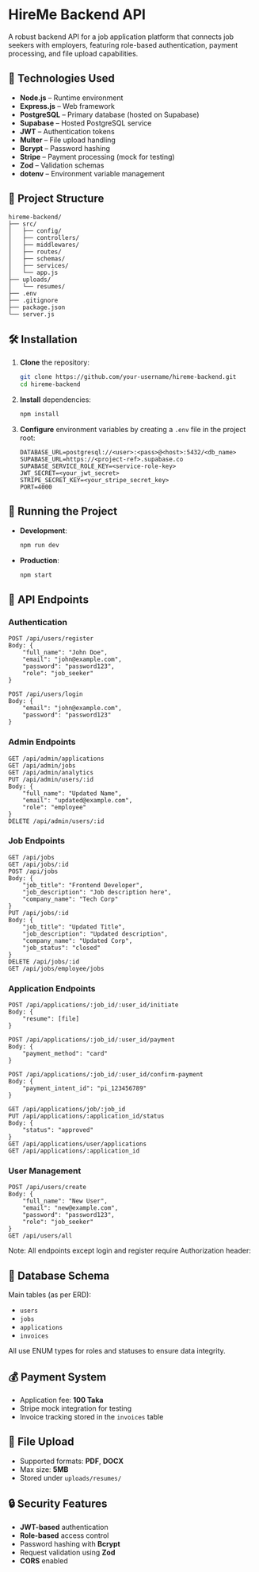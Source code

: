 # HireMe Backend API

A robust backend API for a job application platform that connects job seekers with employers, featuring role-based authentication, payment processing, and file upload capabilities.

## 🚀 Technologies Used

- **Node.js** – Runtime environment  
- **Express.js** – Web framework  
- **PostgreSQL** – Primary database (hosted on Supabase)  
- **Supabase** – Hosted PostgreSQL service  
- **JWT** – Authentication tokens  
- **Multer** – File upload handling  
- **Bcrypt** – Password hashing  
- **Stripe** – Payment processing (mock for testing)  
- **Zod** – Validation schemas  
- **dotenv** – Environment variable management  

## 📁 Project Structure

```
hireme-backend/
├── src/
│   ├── config/
│   ├── controllers/
│   ├── middlewares/
│   ├── routes/
│   ├── schemas/
│   ├── services/
│   └── app.js
├── uploads/
│   └── resumes/
├── .env
├── .gitignore
├── package.json
└── server.js

```

## 🛠️ Installation

1. **Clone** the repository:  
   ```bash
   git clone https://github.com/your-username/hireme-backend.git
   cd hireme-backend
   ```
2. **Install** dependencies:  
   ```bash
   npm install
   ```
3. **Configure** environment variables by creating a `.env` file in the project root:
   ```env
   DATABASE_URL=postgresql://<user>:<pass>@<host>:5432/<db_name>
   SUPABASE_URL=https://<project-ref>.supabase.co
   SUPABASE_SERVICE_ROLE_KEY=<service-role-key>
   JWT_SECRET=<your_jwt_secret>
   STRIPE_SECRET_KEY=<your_stripe_secret_key>
   PORT=4000
   ```

## 🚀 Running the Project

- **Development**:
  ```bash
  npm run dev
  ```
- **Production**:
  ```bash
  npm start
  ```


## 🔐 API Endpoints

### Authentication
```http
POST /api/users/register
Body: {
    "full_name": "John Doe",
    "email": "john@example.com",
    "password": "password123",
    "role": "job_seeker"
}

POST /api/users/login
Body: {
    "email": "john@example.com",
    "password": "password123"
}
```

### Admin Endpoints
```http
GET /api/admin/applications
GET /api/admin/jobs
GET /api/admin/analytics
PUT /api/admin/users/:id
Body: {
    "full_name": "Updated Name",
    "email": "updated@example.com",
    "role": "employee"
}
DELETE /api/admin/users/:id
```

### Job Endpoints
```http
GET /api/jobs
GET /api/jobs/:id
POST /api/jobs
Body: {
    "job_title": "Frontend Developer",
    "job_description": "Job description here",
    "company_name": "Tech Corp"
}
PUT /api/jobs/:id
Body: {
    "job_title": "Updated Title",
    "job_description": "Updated description",
    "company_name": "Updated Corp",
    "job_status": "closed"
}
DELETE /api/jobs/:id
GET /api/jobs/employee/jobs
```

### Application Endpoints
```http
POST /api/applications/:job_id/:user_id/initiate
Body: {
    "resume": [file]
}

POST /api/applications/:job_id/:user_id/payment
Body: {
    "payment_method": "card"
}

POST /api/applications/:job_id/:user_id/confirm-payment
Body: {
    "payment_intent_id": "pi_123456789"
}

GET /api/applications/job/:job_id
PUT /api/applications/:application_id/status
Body: {
    "status": "approved"
}
GET /api/applications/user/applications
GET /api/applications/:application_id
```

### User Management
```http
POST /api/users/create
Body: {
    "full_name": "New User",
    "email": "new@example.com",
    "password": "password123",
    "role": "job_seeker"
}
GET /api/users/all
```

Note: All endpoints except login and register require Authorization header:

## 💾 Database Schema

Main tables (as per ERD):

- `users`
- `jobs`
- `applications`
- `invoices`

All use ENUM types for roles and statuses to ensure data integrity.

## 💰 Payment System

- Application fee: **100 Taka**  
- Stripe mock integration for testing  
- Invoice tracking stored in the `invoices` table  

## 📄 File Upload

- Supported formats: **PDF**, **DOCX**  
- Max size: **5MB**  
- Stored under `uploads/resumes/`

## 🔒 Security Features

- **JWT-based** authentication  
- **Role-based** access control  
- Password hashing with **Bcrypt**  
- Request validation using **Zod**  
- **CORS** enabled  

